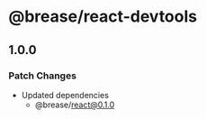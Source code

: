 # @brease/react-devtools

## 1.0.0

### Patch Changes

- Updated dependencies
  - @brease/react@0.1.0
